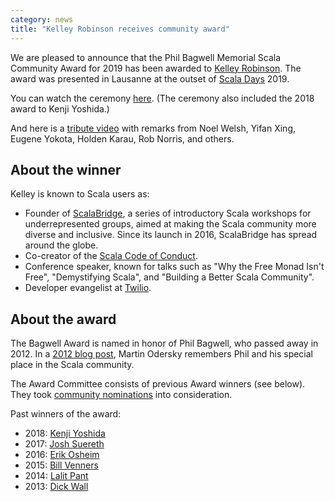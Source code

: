 ```yaml
---
category: news
title: "Kelley Robinson receives community award"
---
```


We are pleased to announce that the Phil Bagwell Memorial Scala Community Award for 2019 has been awarded to [Kelley Robinson](https://twitter.com/kelleyrobinson). The award was presented in Lausanne at the outset of [Scala Days](https://scaladays.org/) 2019.

<!-- the Scala Days link should be replaced with a 2019-specific link, once one is available -->

You can watch the ceremony [here](https://scaladays.org/schedule/phil-bagwell-award--closing-panel).  (The ceremony also included the 2018 award to Kenji Yoshida.)

And here is a [tribute video](https://www.youtube.com/watch?v=koyufYkatVc) with remarks from Noel Welsh, Yifan Xing, Eugene Yokota, Holden Karau, Rob Norris, and others.

## About the winner

Kelley is known to Scala users as:

* Founder of [ScalaBridge](https://scalabridge.org), a series of
  introductory Scala workshops for underrepresented groups, aimed at making
  the Scala community more diverse and inclusive.  Since its launch in
  2016, ScalaBridge has spread around the globe.
* Co-creator of the [Scala Code of Conduct](https://www.scala-lang.org/conduct/).
* Conference speaker, known for talks such as "Why the Free Monad Isn't
  Free", "Demystifying Scala", and "Building a Better Scala Community".
* Developer evangelist at [Twilio](https://www.twilio.com).

## About the award

The Bagwell Award is named in honor of Phil Bagwell, who passed away in 2012. In a [2012 blog post](https://www.lightbend.com/blog/rip-phil-bagwell), Martin Odersky remembers Phil and his special place in the Scala community.

The Award Committee consists of previous Award winners (see below). They took [community nominations](https://www.scala-lang.org/blog/2019/03/01/phil-bagwell-nominations.html) into consideration.

Past winners of the award:

* 2018: [Kenji Yoshida](https://www.scala-lang.org/news/2019/09/13/bagwell-award-2018.html)
* 2017: [Josh Suereth](https://www.scala-lang.org/news/2017/09/25/bagwell-award-2017.html)
* 2016: [Erik Osheim](https://www.scala-lang.org/news/2016/10/26/bagwell-award-2016.html)
* 2015: [Bill Venners](https://scala-lang.org/news/2015/06/25/bagwell-award-2015.html)
* 2014: [Lalit Pant](https://kojoenv.wordpress.com/2014/09/27/phil-bagwell-award/)
* 2013: [Dick Wall](https://twitter.com/dickwall)
